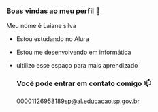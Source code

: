 ### Boas vindas ao meu perfil 🖤

Meu nome é Laiane silva 

- Estou estudando no Alura 
- Estou me desenvolvendo em informática
- ultilizo esse espaço para mais aprendizado

  ### Você pode entrar em contato comigo 📫

  00001126958189sp@al.educacao.sp.gov.br
